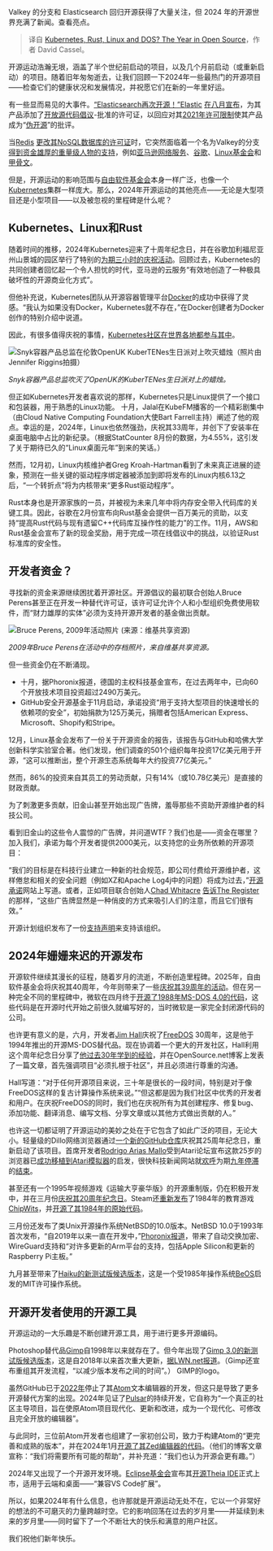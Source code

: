 
<!--
title: 开源世界的年度盘点：Kubernetes、Rust、Linux和DOS？
cover: https://cdn.thenewstack.io/media/2023/12/aec929b1-year-wrapup-1.png
-->

Valkey 的分支和 Elasticsearch 回归开源获得了大量关注，但 2024 年的开源世界充满了新闻。查看亮点。

> 译自 [Kubernetes, Rust, Linux and DOS? The Year in Open Source](https://thenewstack.io/kubernetes-rust-linux-and-dos-the-year-in-open-source/)，作者 David Cassel。

开源运动浩瀚无垠，涵盖了半个世纪前启动的项目，以及几个月前启动（或重新启动）的项目。随着旧年匆匆逝去，让我们回顾一下2024年一些最热门的开源项目——检查它们的健康状况和发展情况，并祝愿它们在新的一年里好运。

有一些显而易见的大事件。[“Elasticsearch再次开源！”](https://thenewstack.io/whats-behind-elastics-unexpected-return-to-open-source/)[Elastic](https://www.elastic.co/) [在八月宣布](https://www.elastic.co/blog/elasticsearch-is-open-source-again)，为其产品添加了[开放源代码倡议](https://opensource.org/)-批准的许可证，以回应对其[2021年许可限制](https://thenewstack.io/this-week-in-programming-the-elasticsearch-saga-continues/)使其产品成为“[伪开源](https://opensource.org/blog/the-sspl-is-not-an-open-source-license)”的批评。

当[Redis](https://redis.com/?utm_content=inline+mention) [更改其NoSQL数据库的许可证](https://github.com/redis/redis/blob/0b34396924eca4edc524469886dc5be6c77ec4ed/LICENSE.txt)时，它突然面临着一个名为Valkey的分支[得到资金雄厚的重量级人物的支持](https://thenewstack.io/valkey-is-a-different-kind-of-fork/)，例如[亚马逊网络服务](https://aws.amazon.com/?utm_content=inline+mention)、[谷歌](https://cloud.google.com/?utm_content=inline+mention)、[Linux基金会](https://training.linuxfoundation.org/training/course-catalog/?utm_content=inline+mention)和[甲骨文](https://developer.oracle.com/?utm_content=inline+mention)。

但是，开源运动的影响范围与[自由软件基金会](https://www.fsf.org/)本身一样广泛，也像一个[Kubernetes](https://roadmap.sh/kubernetes)集群一样庞大。那么，2024年开源运动的其他亮点——无论是大型项目还是小型项目——以及被忽视的里程碑是什么呢？

## Kubernetes、Linux和Rust

随着时间的推移，2024年Kubernetes迎来了十周年纪念日，并在谷歌加利福尼亚州山景城的园区举行了特别的[为期三小时的庆祝活动](https://thenewstack.io/at-kubernetes-10th-anniversary-in-mountain-view-history-remembered/)。回顾过去，Kubernetes的共同创建者回忆起一个令人担忧的时代，亚马逊的云服务“有效地创造了一种极具破坏性的开源商业化方式”。

但他补充说，Kubernetes团队从开源容器管理平台[Docker](https://www.docker.com/?utm_content=inline+mention)的成功中获得了灵感。“我认为如果没有Docker，Kubernetes就不存在，”在Docker创建者为Docker创作的特别介绍中说道。

因此，有很多值得庆祝的事情，[Kubernetes社区在世界各地都参与其中](https://thenewstack.io/how-the-kubernetes-community-celebrated-its-10th-anniversary/)。

![Snyk容器产品总监在伦敦OpenUK KuberTENes生日派对上吹灭蜡烛（照片由Jennifer Riggins拍摄）](https://cdn.thenewstack.io/media/2024/06/2008cb45-snyk-container-product-director-hannah-foxwell-blows-out-candles-at-openuk-kubertenes-birthday-bash-in-london-photo-by-jennifer-riggins-1024x576.jpg)

*Snyk容器产品总监吹灭了OpenUK的KuberTENes生日派对上的蜡烛。*

但正如Kubernetes开发者喜欢说的那样，Kubernetes只是Linux提供了一个接口和包装器，用于熟悉的Linux功能。
十月，Jalal在KubeFM播客的一个精彩剧集中（由Cloud Native Computing Foundation大使Bart Farrell主持）阐述了他的观点。幸运的是，2024年，Linux也依然强劲，庆祝其33周年，并创下了安装率在桌面电脑中占比的新纪录。（根据StatCounter 8月份的数据，为4.55%，这引发了关于期待已久的“Linux桌面元年”到来的笑话。）

然而，12月初，Linux内核维护者Greg Kroah-Hartman看到了未来真正进展的迹象，预测在一些关键的驱动程序绑定器被添加到即将发布的Linux内核6.13之后，“一个转折点”将为内核带来“更多Rust驱动程序”。

Rust本身也是开源家族的一员，并被视为未来几年中将内存安全带入代码库的关键工具。因此，谷歌在2月份宣布向Rust基金会提供一百万美元的资助，以支持“提高Rust代码与现有遗留C++代码库互操作性的能力”的工作。11月，AWS和Rust基金会宣布了新的现金奖励，用于完成一项在线倡议中的挑战，以验证Rust标准库的安全性。

## 开发者资金？

寻找新的资金来源继续困扰着开源社区。开源倡议的最初联合创始人Bruce Perens甚至正在开发一种替代许可证，该许可证允许个人和小型组织免费使用软件，而“财力雄厚的实体”必须为支持开源开发者的基金做出贡献。

![Bruce Perens, 2009年活动照片 (来源：维基共享资源)](https://cdn.thenewstack.io/media/2024/11/c1fa6192-bruce-perens-2009-2.jpg)

*2009年Bruce Perens在活动中的存档照片，来自维基共享资源。*

但一些资金仍在不断涌现。

- 十月，据Phoronix报道，德国的主权科技基金宣布，在过去两年中，已向60个开放技术项目投资超过2490万美元。
- GitHub安全开源基金于11月启动，承诺投资“用于支持大型项目的快速增长的依赖项的安全”，初始捐款为125万美元，捐赠者包括American Express、Microsoft、Shopify和Stripe。

12月，Linux基金会发布了一份关于开源资金的报告，该报告与GitHub和哈佛大学创新科学实验室合著。他们发现，他们调查的501个组织每年投资17亿美元用于开源，“这可以推断出，整个开源生态系统每年大约投资77亿美元。”

然而，86%的投资来自其员工的劳动贡献，只有14%（或10.78亿美元）是直接的财政贡献。

为了刺激更多贡献，旧金山甚至开始出现广告牌，羞辱那些不资助开源维护者的科技公司。

看到旧金山的这些令人震惊的广告牌，并问道WTF？我们也是——资金在哪里？加入我们，承诺为每个开发者提供2000美元，以支持您的业务所依赖的开源项目：

“我们的目标是在科技行业建立一种新的社会规范，即公司付费给开源维护者，这样倦怠和相关的安全问题（例如XZ和Apache Log4j中的问题）将成为过去，”[开源承诺](https://opensourcepledge.com/about/)网站上写道。或者，正如项目联合创始人[Chad Whitacre](https://www.linkedin.com/in/chadwhitacre/) [告诉The Register](https://www.theregister.com/2024/10/25/open_source_funding_ads/)的那样，“这些广告牌显然是一种俏皮的方式来吸引人们的注意，而且它们很有效。”

开源计划组织发布了一份[支持声明](https://opensource.org/blog/the-open-source-initiative-supports-the-open-source-pledge)来支持该组织。

## 2024年姗姗来迟的开源发布

开源软件继续其漫长的征程，随着岁月的流逝，不断创造里程碑。2025年，自由软件基金会将庆祝其40周年，今年则带来了一些[庆祝其39周年的活动](https://www.fsf.org/blogs/community/fsf-turns-39)。但在另一种完全不同的里程碑中，微软在四月终于[开源了1988年MS-DOS 4.0的代码](https://opensource.microsoft.com/blog/2024/04/25/open-sourcing-ms-dos-4-0/)，这些代码是在开源时代开始之前很久就编写好的，当时微软是一家完全封闭源代码的公司。

也许更有意义的是，六月，开发者[Jim Hall](https://freedos.org/jhall/)庆祝了[FreeDOS](https://www.freedos.org/) 30周年，这是他于1994年推出的开源MS-DOS替代品。现在协调着一个更大的开发社区，Hall利用这个周年纪念日分享了[他过去30年学到的经验](https://opensource.net/lessons-learned-open-source-30-years-freedos/)，并在OpenSource.net博客上发表了一篇文章，首先强调项目“必须扎根于社区”，并且必须进行尊重的沟通。

Hall写道：“对于任何开源项目来说，三十年是很长的一段时间，特别是对于像FreeDOS这样的复古计算操作系统来说。”“但这都是因为我们社区中优秀的开发者和用户。在庆祝FreeDOS的同时，我们也在庆祝所有为其创建程序、修复bug、添加功能、翻译消息、编写文档、分享文章或以其他方式做出贡献的人。”

也许这一切都证明了开源运动的美妙之处在于它包含了如此广泛的项目，无论大小。轻量级的Dillo网络浏览器通过[一个新的GitHub仓库](https://github.com/dillo-browser/dillo/)庆祝其25周年纪念日，重新启动了该项目。首席开发者[Rodrigo Arias Mallo](https://github.com/rodarima)受到Atari论坛宣布这款25岁的浏览器已[成功移植到Atari模拟器](https://github.com/dillo-browser/dillo/issues/34)的启发，很快科技新闻网站就[欢呼](https://hackaday.com/2024/05/11/the-minimalistic-dillo-web-browser-is-back/)为期[九年停滞](https://9to5linux.com/dillo-3-1-open-source-web-browser-released-after-9-year-hiatus)的[结束](https://www.theregister.com/2024/05/07/dillo_browser_v3_1/)。

甚至还有一个1995年视频游戏《运输大亨豪华版》的开源重制版，仍在积极开发中，并在三月份[庆祝其20周年纪念日](https://www.openttd.org/news/2024/03/06/happy-birthday)。Steam还[重新发布](https://store.steampowered.com/app/2330720/ChipWits/)了1984年的教育游戏[ChipWits](https://en.wikipedia.org/wiki/ChipWits)，并[开源了其1984年的原始代码](https://github.com/chipwits/chipwits-forth)。

三月份还发布了类Unix开源操作系统NetBSD的10.0版本。NetBSD 10.0于1993年首次发布，“自2019年以来一直在开发中，”[Phoronix报道](https://www.phoronix.com/news/NetBSD-10.0-Released)，带来了自动交换加密、WireGuard支持和“对许多更新的Arm平台的支持，包括Apple Silicon和更新的Raspberry Pi主板。”

九月甚至带来了[Haiku的新测试版候选版本](https://www.haiku-os.org/news/2024-09-13_haiku_r1_beta5/)，这是一个受1985年操作系统[BeOS](https://en.wikipedia.org/wiki/BeOS)启发的MIT许可操作系统。

## 开源开发者使用的开源工具

开源运动的一大乐趣是不断创建开源工具，用于进行更多开源编码。

Photoshop替代品[Gimp](https://www.gimp.org/)自1998年以来就存在了。但今年出现了[Gimp 3.0的新测试版候选版本](https://www.gimp.org/news/2024/11/06/gimp-3-0-RC1-released/)，这是自2018年以来首次重大更新，[据LWN.net报道](https://lwn.net/Articles/998793/)。（Gimp还宣布重组其开发流程，“以减少版本发布之间的时间”。）
GIMP的logo。

虽然GitHub已于[2022年](https://github.blog/news-insights/product-news/sunsetting-atom/)停止了其[Atom](https://github.com/atom-community/atom)文本编辑器的开发，但这只是导致了更多开源替代方案的出现。2024年见证了[Pulsar](https://github.com/pulsar-edit/pulsar)的持续开发，它自称为“一个真正的社区主导项目，旨在使原Atom项目现代化、更新和改进，成为一个现代化、可修改且完全开放的编辑器”。

与此同时，三位前Atom开发者也组建了一家初创公司，致力于构建Atom的“更完善和成熟的版本”，并在2024年1月[开源了其Zed编辑器的代码](https://zed.dev/blog/zed-is-now-open-source)。（他们的博客文章宣称：“我们将需要所有可能的帮助”，并补充道：“我们也认为开源会更有趣。”）

2024年又出现了一个开源开发环境。[Eclipse基金会](https://www.eclipse.org/)宣布其[开源Theia IDE](https://eclipsesource.com/blogs/2024/06/27/introducing-the-theia-ide/)正式上市，适用于云端和桌面——“兼容VS Code扩展”。

所以，如果2024年有什么信息，也许那就是开源运动无处不在，它以一个非常好的想法的不可磨灭的力量跨越时空。它的影响回荡在过去的岁月里——并延续到未来的岁月里——同时留下了一个不断壮大的快乐和满意的用户社区。

我们祝他们新年快乐。

